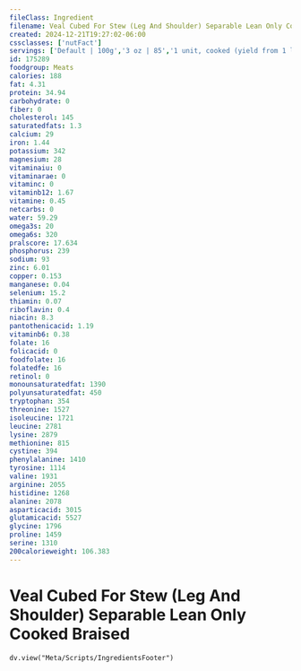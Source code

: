 ```yaml
---
fileClass: Ingredient
filename: Veal Cubed For Stew (Leg And Shoulder) Separable Lean Only Cooked Braised
created: 2024-12-21T19:27:02-06:00
cssclasses: ['nutFact']
servings: ['Default | 100g','3 oz | 85','1 unit, cooked (yield from 1 lb raw meat) | 263']
id: 175289
foodgroup: Meats
calories: 188
fat: 4.31
protein: 34.94
carbohydrate: 0
fiber: 0
cholesterol: 145
saturatedfats: 1.3
calcium: 29
iron: 1.44
potassium: 342
magnesium: 28
vitaminaiu: 0
vitaminarae: 0
vitaminc: 0
vitaminb12: 1.67
vitamine: 0.45
netcarbs: 0
water: 59.29
omega3s: 20
omega6s: 320
pralscore: 17.634
phosphorus: 239
sodium: 93
zinc: 6.01
copper: 0.153
manganese: 0.04
selenium: 15.2
thiamin: 0.07
riboflavin: 0.4
niacin: 8.3
pantothenicacid: 1.19
vitaminb6: 0.38
folate: 16
folicacid: 0
foodfolate: 16
folatedfe: 16
retinol: 0
monounsaturatedfat: 1390
polyunsaturatedfat: 450
tryptophan: 354
threonine: 1527
isoleucine: 1721
leucine: 2781
lysine: 2879
methionine: 815
cystine: 394
phenylalanine: 1410
tyrosine: 1114
valine: 1931
arginine: 2055
histidine: 1268
alanine: 2078
asparticacid: 3015
glutamicacid: 5527
glycine: 1796
proline: 1459
serine: 1310
200calorieweight: 106.383
---
```


# Veal Cubed For Stew (Leg And Shoulder) Separable Lean Only Cooked Braised

```dataviewjs
dv.view("Meta/Scripts/IngredientsFooter")
```